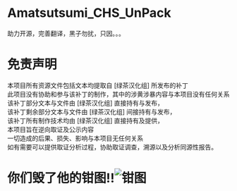 # Amatsutsumi_CHS_UnPack
助力开源，完善翻译，黑子勿扰，只因。。。  

# 免责声明
本项目所有资源文件包括文本均提取自 [绿茶汉化组] 所发布的补丁  
此项目没有协助和参与该补丁的制作，其中的涉黄涉暴内容与本项目没有任何关系  
该补丁部分文本与文件由 [绿茶汉化组] 直接持有与发布，  
该补丁剩余部分文本与文件由 [绿茶汉化组] 间接持有与发布，  
该补丁所有制作技术均由 [绿茶汉化组] 直接持有及提供，  
本项目旨在逆向取证及公示内容  
一切造成的后果、损失、影响与本项目无任何关系  
如有需要可以提供取证分析过程，协助取证调查，溯源以及分析同源性报告。  
# 你们毁了他的钳图!!![钳图](https://github.com/Dir-A/GalTextAll_CN/blob/main/Patch_Extract/Amatsutsumi/qiantu.jpeg?raw=true)
